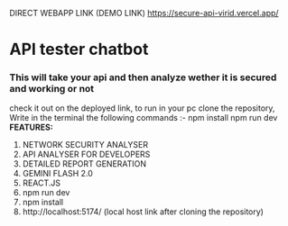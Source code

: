DIRECT WEBAPP LINK (DEMO LINK)
https://secure-api-virid.vercel.app/ 

# API tester chatbot
### This will take your api and then analyze wether it is secured and working or not 
check it out on the deployed link, 
to run in your pc 
clone the repository,
Write in the terminal the following commands :-
npm install
npm run dev
**FEATURES:**
1. NETWORK SECURITY ANALYSER 
2. API ANALYSER FOR DEVELOPERS 
3. DETAILED REPORT GENERATION
4. GEMINI FLASH 2.0
5. REACT.JS
6. npm run dev
7. npm install
8.  http://localhost:5174/ (local host link after cloning the repository)
